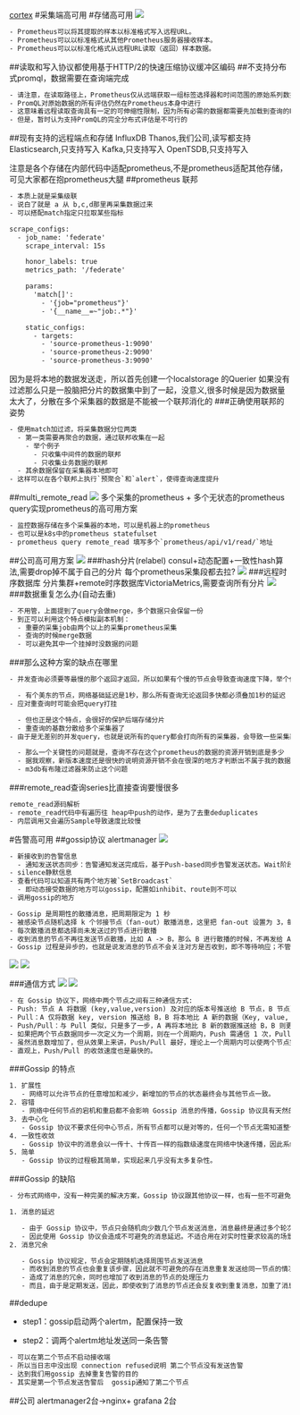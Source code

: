 [](https://www.eet-china.com/mp/a26095.html)
[cortex](https://zhuanlan.zhihu.com/p/258163845)
#采集端高可用
[](http://www.xuyasong.com/?p=1921#i-7)
#存储高可用
![](.z_00_prometheus_01_高可用方案_images/48a14da8.png)
```asp
- Prometheus可以将其提取的样本以标准格式写入远程URL。
- Prometheus可以以标准格式从其他Prometheus服务器接收样本。
- Prometheus可以以标准化格式从远程URL读取（返回）样本数据。
```
##读取和写入协议都使用基于HTTP/2的快速压缩协议缓冲区编码
##不支持分布式promql，数据需要在查询端完成
```asp
- 请注意，在读取路径上，Prometheus仅从远端获取一组标签选择器和时间范围的原始系列数据
- PromQL对原始数据的所有评估仍然在Prometheus本身中进行
- 这意味着远程读取查询具有一定的可伸缩性限制，因为所有必需的数据都需要先加载到查询的Prometheus服务器中，然后再在该服务器中进行处理。
- 但是，暂时认为支持PromQL的完全分布式评估是不可行的
```
##现有支持的远程端点和存储
InfluxDB
Thanos,我们公司,读写都支持
Elasticsearch,只支持写入
Kafka,只支持写入
OpenTSDB,只支持写入

注意是各个存储在内部代码中适配prometheus,不是prometheus适配其他存储，可见大家都在抱prometheus大腿
##prometheus 联邦
```asp
- 本质上就是采集级联
- 说白了就是 a 从 b,c,d那里再采集数据过来
- 可以搭配match指定只拉取某些指标
```
```asp
scrape_configs:
  - job_name: 'federate'
    scrape_interval: 15s

    honor_labels: true
    metrics_path: '/federate'

    params:
      'match[]':
        - '{job="prometheus"}'
        - '{__name__=~"job:.*"}'

    static_configs:
      - targets:
        - 'source-prometheus-1:9090'
        - 'source-prometheus-2:9090'
        - 'source-prometheus-3:9090'
```
因为是将本地的数据发送走，所以首先创建一个localstorage 的Querier
如果没有过滤那么只是一股脑把分片的数据集中到了一起，没意义,很多时候是因为数据量太大了，分散在多个采集器的数据是不能被一个联邦消化的
###正确使用联邦的姿势
```asp
- 使用match加过滤，将采集数据分位两类
  - 第一类需要再聚合的数据，通过联邦收集在一起
    - 举个例子
      - 只收集中间件的数据的联邦
      - 只收集业务数据的联邦
  - 其余数据保留在采集器本地即可
- 这样可以在各个联邦上执行`预聚合`和`alert`，使得查询速度提升
```
##multi_remote_read
![](.z_00_prometheus_01_高可用方案_images/b1f4a130.png)
多个采集的prometheus + 多个无状态的prometheus query实现prometheus的高可用方案
```asp
- 监控数据存储在多个采集器的本地，可以是机器上的prometheus
- 也可以是k8s中的prometheus statefulset
- prometheus query remote_read 填写多个`prometheus/api/v1/read/`地址
```
##公司高可用方案
![](.z_00_prometheus_01_高可用方案_images/1fd436f4.png)
###hash分片(relabel)
consul+动态配置+一致性hash算法,需要drop掉不属于自己的分片
每个prometheus采集段都去拉?
![](.z_00_prometheus_01_高可用方案_images/55110f52.png)
###远程时序数据库
分片集群+remote时序数据库VictoriaMetrics,需要查询所有分片
[](https://mojo-zd.github.io/2019/06/26/promtheus-VictoriaMetrics%E7%BB%84%E5%90%88%E6%8A%80/)
![](.z_00_prometheus_01_高可用方案_images/6d72bf96.png)
[](https://blog.cong.moe/post/2021-08-23-use-victoria-metrics-replace-prometheus/)
###数据重复怎么办(自动去重)
```asp
- 不用管，上面提到了query会做merge，多个数据只会保留一份
- 到正可以利用这个特点模拟副本机制：
  - 重要的采集job由两个以上的采集prometheus采集
  - 查询的时候merge数据
  - 可以避免其中一个挂掉时没数据的问题
```
###那么这种方案的缺点在哪里
```asp
- 并发查询必须要等最慢的那个返回才返回，所以如果有个慢的节点会导致查询速度下降，举个例子

  - 有个美东的节点，网络基础延迟是1秒，那么所有查询无论返回多快都必须叠加1秒的延迟
- 应对重查询时可能会把query打挂

  - 但也正是这个特点，会很好的保护后端存储分片
  - 重查询的基数分散给多个采集器了
- 由于是无差别的并发query，也就是说所有的query都会打向所有的采集器，会导致一些采集器总是查询不存在他这里的数据

  - 那么一个关键性的问题就是，查询不存在这个prometheus的数据的资源开销到底是多少
  - 据我观察，新版本速度还是很快的说明资源开销不会在很深的地方才判断出不属于我的数据
  - m3db有布隆过滤器来防止这个问题
```
###remote_read查询series比直接查询要慢很多
```asp
remote_read源码解析
- remote_read代码中有遍历往 heap中push的动作，是为了去重deduplicates
- 内层调用又会遍历Sample导致速度比较慢
```

#告警高可用
##gossip协议
alertmanager
![](.z_00_prometheus_01_高可用方案_images/76bb0b53.png)
```asp
- 新接收到的告警信息
  - 通知发送状态同步：告警通知发送完成后，基于Push-based同步告警发送状态。Wait阶段可以确保集群状态一致
- silence静默信息
- 查看代码可以知道共有两个地方被`SetBroadcast`
  - 即动态接受数据的地方可以gossip，配置如inhibit、route则不可以
- 调用gossip的地方
```
```asp
- Gossip 是周期性的散播消息，把周期限定为 1 秒
- 被感染节点随机选择 k 个邻接节点（fan-out）散播消息，这里把 fan-out 设置为 3，每次最多往 3 个节点散播。
- 每次散播消息都选择尚未发送过的节点进行散播
- 收到消息的节点不再往发送节点散播，比如 A -> B，那么 B 进行散播的时候，不再发给 A。
- Gossip 过程是异步的，也就是说发消息的节点不会关注对方是否收到，即不等待响应；不管对方有没有收到，它都会每隔 1 秒向周围节点发消息。异步是它的优点，而消息冗余则是它的缺点。
```
![](.z_00_prometheus_01_高可用方案_images/19249a09.png)
[](z_01_分布式_临界知识_共识(consensus)算法_paxos_选举(强leader算法)_raft(共识算法_强领导算法_强一致性)_zab(顺序一致性_强领导算法)_gossip(共识算法_最终一致性_无领导算法)_bully.md)
![](.z_00_prometheus_01_高可用方案_images/268e7590.png)

###通信方式
![](.z_00_prometheus_01_高可用方案_images/8f8ae323.png)
![](.z_00_prometheus_01_高可用方案_images/f11036df.png)
[](https://yunlzheng.gitbook.io/prometheus-book/part-ii-prometheus-jin-jie/readmd/alertmanager-high-availability)
```asp
- 在 Gossip 协议下，网络中两个节点之间有三种通信方式:
- Push: 节点 A 将数据 (key,value,version) 及对应的版本号推送给 B 节点，B 节点更新 A 中比自己新的数据
- Pull：A 仅将数据 key, version 推送给 B，B 将本地比 A 新的数据（Key, value, version）推送给 A，A 更新本地
- Push/Pull：与 Pull 类似，只是多了一步，A 再将本地比 B 新的数据推送给 B，B 则更新本地
- 如果把两个节点数据同步一次定义为一个周期，则在一个周期内，Push 需通信 1 次，Pull 需 2 次，Push/Pull 则需 3 次
- 虽然消息数增加了，但从效果上来讲，Push/Pull 最好，理论上一个周期内可以使两个节点完全一致
- 直观上，Push/Pull 的收敛速度也是最快的。
```
###Gossip 的特点
```asp
1. 扩展性
   - 网络可以允许节点的任意增加和减少，新增加的节点的状态最终会与其他节点一致。
2. 容错
   - 网络中任何节点的宕机和重启都不会影响 Gossip 消息的传播，Gossip 协议具有天然的分布式系统容错特性。
3. 去中心化
   - Gossip 协议不要求任何中心节点，所有节点都可以是对等的，任何一个节点无需知道整个网络状况，只要网络是连通的，任意一个节点就可以把消息散播到全网。
4. 一致性收敛
   - Gossip 协议中的消息会以一传十、十传百一样的指数级速度在网络中快速传播，因此系统状态的不一致可以在很快的时间内收敛到一致。消息传播速度达到了 logN。
5. 简单
   - Gossip 协议的过程极其简单，实现起来几乎没有太多复杂性。
```
###Gossip 的缺陷
```asp
- 分布式网络中，没有一种完美的解决方案，Gossip 协议跟其他协议一样，也有一些不可避免的缺陷，主要是两个：

1. 消息的延迟

   - 由于 Gossip 协议中，节点只会随机向少数几个节点发送消息，消息最终是通过多个轮次的散播而到达全网的，
   - 因此使用 Gossip 协议会造成不可避免的消息延迟。不适合用在对实时性要求较高的场景下。
2. 消息冗余

   - Gossip 协议规定，节点会定期随机选择周围节点发送消息
   - 而收到消息的节点也会重复该步骤，因此就不可避免的存在消息重复发送给同一节点的情况
   - 造成了消息的冗余，同时也增加了收到消息的节点的处理压力
   - 而且，由于是定期发送，因此，即使收到了消息的节点还会反复收到重复消息，加重了消息的冗余。
```

##dedupe
- step1：gossip启动两个alertm，配置保持一致

- step2：调两个alertm地址发送同一条告警
```asp
- 可以在第二个节点不启动接收端
- 所以当日志中没出现 connection refused说明 第二个节点没有发送告警
- 达到我们用gossip 去掉重复告警的目的
- 其实是第一个节点发送告警后  gossip通知了第二个节点
```
##公司
alertmanager2台->nginx+ grafana 2台
